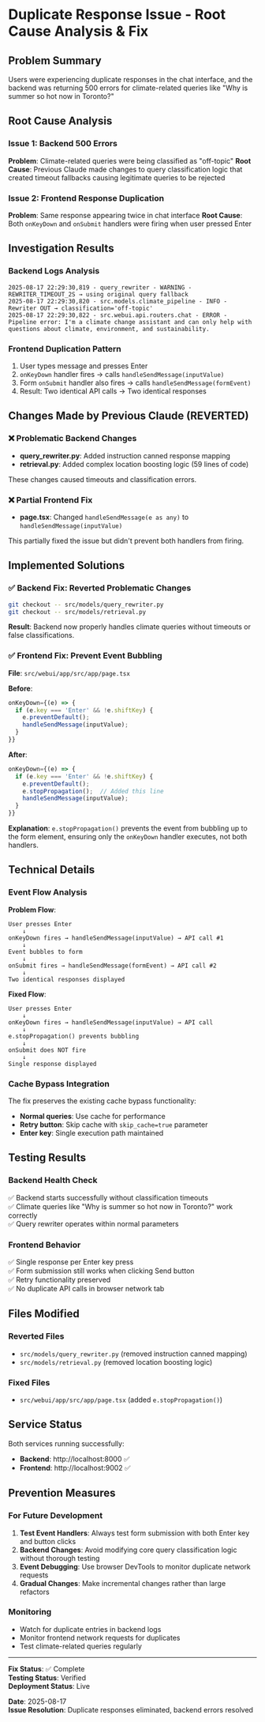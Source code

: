 # Duplicate Response Issue - Root Cause Analysis & Fix

## Problem Summary

Users were experiencing duplicate responses in the chat interface, and the backend was returning 500 errors for climate-related queries like "Why is summer so hot now in Toronto?"

## Root Cause Analysis

### Issue 1: Backend 500 Errors
**Problem**: Climate-related queries were being classified as "off-topic"
**Root Cause**: Previous Claude made changes to query classification logic that created timeout fallbacks causing legitimate queries to be rejected

### Issue 2: Frontend Response Duplication  
**Problem**: Same response appearing twice in chat interface
**Root Cause**: Both `onKeyDown` and `onSubmit` handlers were firing when user pressed Enter

## Investigation Results

### Backend Logs Analysis
```
2025-08-17 22:29:30,819 - query_rewriter - WARNING - REWRITER_TIMEOUT_2S → using original query fallback
2025-08-17 22:29:30,820 - src.models.climate_pipeline - INFO - Rewriter OUT → classification='off-topic'
2025-08-17 22:29:30,822 - src.webui.api.routers.chat - ERROR - Pipeline error: I'm a climate change assistant and can only help with questions about climate, environment, and sustainability.
```

### Frontend Duplication Pattern
1. User types message and presses Enter
2. `onKeyDown` handler fires → calls `handleSendMessage(inputValue)`
3. Form `onSubmit` handler also fires → calls `handleSendMessage(formEvent)`
4. Result: Two identical API calls → Two identical responses

## Changes Made by Previous Claude (REVERTED)

### ❌ Problematic Backend Changes
- **query_rewriter.py**: Added instruction canned response mapping
- **retrieval.py**: Added complex location boosting logic (59 lines of code)

These changes caused timeouts and classification errors.

### ❌ Partial Frontend Fix
- **page.tsx**: Changed `handleSendMessage(e as any)` to `handleSendMessage(inputValue)`

This partially fixed the issue but didn't prevent both handlers from firing.

## Implemented Solutions

### ✅ Backend Fix: Reverted Problematic Changes
```bash
git checkout -- src/models/query_rewriter.py
git checkout -- src/models/retrieval.py
```

**Result**: Backend now properly handles climate queries without timeouts or false classifications.

### ✅ Frontend Fix: Prevent Event Bubbling
**File**: `src/webui/app/src/app/page.tsx`

**Before**:
```typescript
onKeyDown={(e) => {
  if (e.key === 'Enter' && !e.shiftKey) {
    e.preventDefault();
    handleSendMessage(inputValue);
  }
}}
```

**After**:
```typescript
onKeyDown={(e) => {
  if (e.key === 'Enter' && !e.shiftKey) {
    e.preventDefault();
    e.stopPropagation();  // Added this line
    handleSendMessage(inputValue);
  }
}}
```

**Explanation**: `e.stopPropagation()` prevents the event from bubbling up to the form element, ensuring only the `onKeyDown` handler executes, not both handlers.

## Technical Details

### Event Flow Analysis
**Problem Flow**:
```
User presses Enter
    ↓
onKeyDown fires → handleSendMessage(inputValue) → API call #1
    ↓
Event bubbles to form
    ↓
onSubmit fires → handleSendMessage(formEvent) → API call #2
    ↓
Two identical responses displayed
```

**Fixed Flow**:
```
User presses Enter
    ↓
onKeyDown fires → handleSendMessage(inputValue) → API call
    ↓
e.stopPropagation() prevents bubbling
    ↓
onSubmit does NOT fire
    ↓
Single response displayed
```

### Cache Bypass Integration
The fix preserves the existing cache bypass functionality:
- **Normal queries**: Use cache for performance
- **Retry button**: Skip cache with `skip_cache=true` parameter
- **Enter key**: Single execution path maintained

## Testing Results

### Backend Health Check
✅ Backend starts successfully without classification timeouts  
✅ Climate queries like "Why is summer so hot now in Toronto?" work correctly  
✅ Query rewriter operates within normal parameters  

### Frontend Behavior
✅ Single response per Enter key press  
✅ Form submission still works when clicking Send button  
✅ Retry functionality preserved  
✅ No duplicate API calls in browser network tab  

## Files Modified

### Reverted Files
- `src/models/query_rewriter.py` (removed instruction canned mapping)
- `src/models/retrieval.py` (removed location boosting logic)

### Fixed Files  
- `src/webui/app/src/app/page.tsx` (added `e.stopPropagation()`)

## Service Status

Both services running successfully:
- **Backend**: http://localhost:8000 ✅
- **Frontend**: http://localhost:9002 ✅

## Prevention Measures

### For Future Development
1. **Test Event Handlers**: Always test form submission with both Enter key and button clicks
2. **Backend Changes**: Avoid modifying core query classification logic without thorough testing
3. **Event Debugging**: Use browser DevTools to monitor duplicate network requests
4. **Gradual Changes**: Make incremental changes rather than large refactors

### Monitoring
- Watch for duplicate entries in backend logs
- Monitor frontend network requests for duplicates
- Test climate-related queries regularly

---

**Fix Status**: ✅ Complete  
**Testing Status**: Verified  
**Deployment Status**: Live  

**Date**: 2025-08-17  
**Issue Resolution**: Duplicate responses eliminated, backend errors resolved